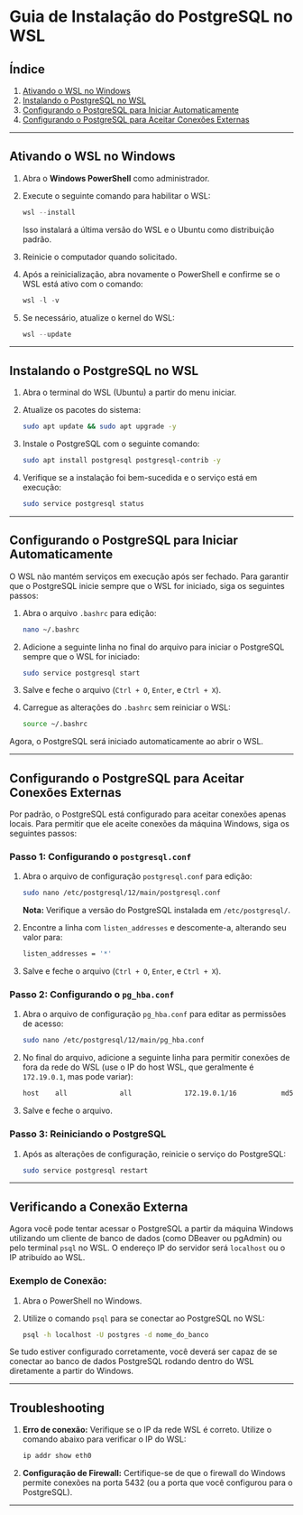 # Guia de Instalação do PostgreSQL no WSL

## Índice
1. [Ativando o WSL no Windows](#ativando-o-wsl-no-windows)
2. [Instalando o PostgreSQL no WSL](#instalando-o-postgresql-no-wsl)
3. [Configurando o PostgreSQL para Iniciar Automaticamente](#configurando-o-postgresql-para-iniciar-automaticamente)
4. [Configurando o PostgreSQL para Aceitar Conexões Externas](#configurando-o-postgresql-para-aceitar-conexões-externas)

---

## Ativando o WSL no Windows

1. Abra o **Windows PowerShell** como administrador.
2. Execute o seguinte comando para habilitar o WSL:

    ```powershell
    wsl --install
    ```

   Isso instalará a última versão do WSL e o Ubuntu como distribuição padrão.

3. Reinicie o computador quando solicitado.

4. Após a reinicialização, abra novamente o PowerShell e confirme se o WSL está ativo com o comando:

    ```powershell
    wsl -l -v
    ```

5. Se necessário, atualize o kernel do WSL:

    ```powershell
    wsl --update
    ```

---

## Instalando o PostgreSQL no WSL

1. Abra o terminal do WSL (Ubuntu) a partir do menu iniciar.
2. Atualize os pacotes do sistema:

    ```bash
    sudo apt update && sudo apt upgrade -y
    ```

3. Instale o PostgreSQL com o seguinte comando:

    ```bash
    sudo apt install postgresql postgresql-contrib -y
    ```

4. Verifique se a instalação foi bem-sucedida e o serviço está em execução:

    ```bash
    sudo service postgresql status
    ```

---

## Configurando o PostgreSQL para Iniciar Automaticamente

O WSL não mantém serviços em execução após ser fechado. Para garantir que o PostgreSQL inicie sempre que o WSL for iniciado, siga os seguintes passos:

1. Abra o arquivo `.bashrc` para edição:

    ```bash
    nano ~/.bashrc
    ```

2. Adicione a seguinte linha no final do arquivo para iniciar o PostgreSQL sempre que o WSL for iniciado:

    ```bash
    sudo service postgresql start
    ```

3. Salve e feche o arquivo (`Ctrl + O`, `Enter`, e `Ctrl + X`).

4. Carregue as alterações do `.bashrc` sem reiniciar o WSL:

    ```bash
    source ~/.bashrc
    ```

Agora, o PostgreSQL será iniciado automaticamente ao abrir o WSL.

---

## Configurando o PostgreSQL para Aceitar Conexões Externas

Por padrão, o PostgreSQL está configurado para aceitar conexões apenas locais. Para permitir que ele aceite conexões da máquina Windows, siga os seguintes passos:

### Passo 1: Configurando o `postgresql.conf`

1. Abra o arquivo de configuração `postgresql.conf` para edição:

    ```bash
    sudo nano /etc/postgresql/12/main/postgresql.conf
    ```

    **Nota:** Verifique a versão do PostgreSQL instalada em `/etc/postgresql/`.

2. Encontre a linha com `listen_addresses` e descomente-a, alterando seu valor para:

    ```bash
    listen_addresses = '*'
    ```

3. Salve e feche o arquivo (`Ctrl + O`, `Enter`, e `Ctrl + X`).

### Passo 2: Configurando o `pg_hba.conf`

1. Abra o arquivo de configuração `pg_hba.conf` para editar as permissões de acesso:

    ```bash
    sudo nano /etc/postgresql/12/main/pg_hba.conf
    ```

2. No final do arquivo, adicione a seguinte linha para permitir conexões de fora da rede do WSL (use o IP do host WSL, que geralmente é `172.19.0.1`, mas pode variar):

    ```bash
    host    all             all             172.19.0.1/16           md5
    ```

3. Salve e feche o arquivo.

### Passo 3: Reiniciando o PostgreSQL

1. Após as alterações de configuração, reinicie o serviço do PostgreSQL:

    ```bash
    sudo service postgresql restart
    ```

---

## Verificando a Conexão Externa

Agora você pode tentar acessar o PostgreSQL a partir da máquina Windows utilizando um cliente de banco de dados (como DBeaver ou pgAdmin) ou pelo terminal `psql` no WSL. O endereço IP do servidor será `localhost` ou o IP atribuído ao WSL.

### Exemplo de Conexão:

1. Abra o PowerShell no Windows.
2. Utilize o comando `psql` para se conectar ao PostgreSQL no WSL:

    ```bash
    psql -h localhost -U postgres -d nome_do_banco
    ```

Se tudo estiver configurado corretamente, você deverá ser capaz de se conectar ao banco de dados PostgreSQL rodando dentro do WSL diretamente a partir do Windows.

---

## Troubleshooting

1. **Erro de conexão:** Verifique se o IP da rede WSL é correto. Utilize o comando abaixo para verificar o IP do WSL:

    ```bash
    ip addr show eth0
    ```

2. **Configuração de Firewall:** Certifique-se de que o firewall do Windows permite conexões na porta 5432 (ou a porta que você configurou para o PostgreSQL).

---
